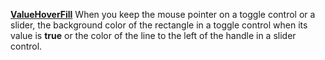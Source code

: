 [**ValueHoverFill**](properties.fill.md) When you keep the mouse pointer on a toggle control or a slider, the background color of the rectangle in a toggle control when its value is **true** or the color of the line to the left of the handle in a slider control.
